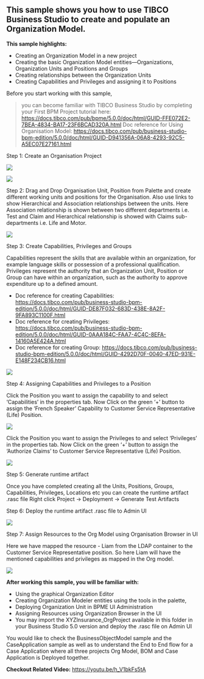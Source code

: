 ## This sample shows you how to use TIBCO Business Studio to create and populate an Organization Model.

**This sample highlights:**
- Creating an Organization Model in a new project
- Creating the basic Organization Model entities—Organizations, Organization Units and Positions and Groups
- Creating relationships between the Organization Units
- Creating Capabilities and Privileges and assigning it to Positions

Before you start working with this sample, 
>you can become familiar with TIBCO Business Studio by completing your First BPM Project tutorial here: https://docs.tibco.com/pub/bpme/5.0.0/doc/html/GUID-FFE072E2-7BEA-4834-BA17-23F6BCAD320A.html
>Doc reference for Using Organisation Model: https://docs.tibco.com/pub/business-studio-bpm-edition/5.0.0/doc/html/GUID-D941356A-06A8-4293-92C5-A5EC07E27161.html

Step 1: Create an Organisation Project

![ ](import-screenshots/5.png)

![ ](import-screenshots/2.png)

Step 2: Drag and Drop Organisation Unit, Position from Palette and create different working units and positions for the Organisation. Also use links to show Hierarchical and Association relationships between the units. Here Association relationship is shown between two different departments i.e. Test and Claim and Hierarchical relationship is showed with Claims sub-departments i.e. Life and Motor.

![ ](import-screenshots/3.JPG)

Step 3: Create Capabilities, Privileges and Groups

Capabilities represent the skills that are available within an organization, for example language skills or possession of a professional qualification. 
Privileges represent the authority that an Organization Unit, Position or Group can have within an organization, such as the authority to approve expenditure up to a defined amount.
- Doc reference for creating Capabilities: https://docs.tibco.com/pub/business-studio-bpm-edition/5.0.0/doc/html/GUID-DE87F032-683D-438E-8A2F-9FA893C1100F.html
- Doc reference for creating Privileges: https://docs.tibco.com/pub/business-studio-bpm-edition/5.0.0/doc/html/GUID-0AAA184C-FAA7-4C4C-8EFA-14160A5E424A.html
- Doc reference for creating Group: https://docs.tibco.com/pub/business-studio-bpm-edition/5.0.0/doc/html/GUID-4292D70F-0040-47ED-931E-E148F234CB16.html

![ ](import-screenshots/4.JPG)

Step 4: Assigning Capabilities and Privileges to a Position

Click the Position you want to assign the capability to and select ‘Capabilities’ in the properties tab. Now Click on the green ‘+’ button to assign the ‘French Speaker’ Capability to Customer Service Representative (Life) Position.

![ ](import-screenshots/6.png)

Click the Position you want to assign the Privileges to and select ‘Privileges’ in the properties tab. Now Click on the green ‘+’ button to assign the ‘Authorize Claims’ to Customer Service Representative (Life) Position.

![ ](import-screenshots/7.png)

Step 5: Generate runtime artifact

Once you have completed creating all the Units, Positions, Groups, Capabilities, Privileges, Locations etc you can create the runtime artifact .rasc file
Right click Project → Deployment → Generate Test Artifacts

Step 6: Deploy the runtime artifact .rasc file to Admin UI

![ ](import-screenshots/8.png)

Step 7: Assign Resources to the Org Model using Organisation Browser in UI

Here we have mapped the resource - Liam from the LDAP container to the Customer Service Representative position. So here Liam will have the mentioned capabilities and privileges as mapped in the Org model.

![ ](import-screenshots/9.png)

**After working this sample, you will be familiar with:**
- Using the graphical Organization Editor
- Creating Organization Modeler entities using the tools in the palette,
- Deploying Organization Unit in BPME UI Administration
- Assigning Resources using Organization Browser in the UI
- You may import the XYZInsurance_OrgProject available in this folder in your Business Studio 5.0 version and deploy the .rasc file on Admin UI

You would like to check the BusinessObjectModel sample and the CaseApplication sample as well as to understand the End to End flow for a Case Application where all three projects Org Model, BOM and Case Application is Deployed together.

**Checkout Related Video:** https://youtu.be/h_V1bkFs5tA




